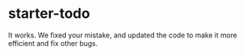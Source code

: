 # starter-todo
It works. We fixed your mistake, and updated the code to make it more efficient and fix other bugs.

